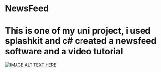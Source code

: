 # NewsFeed
# This is one of my uni project, i used splashkit and c# created a newsfeed software and a video tutorial
[![IMAGE ALT TEXT HERE](https://img.youtube.com/vi/6wri-0_7DwA/0.jpg)](https://www.youtube.com/watch?v=6wri-0_7DwA)
